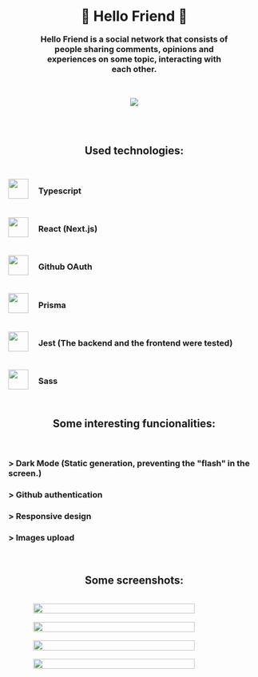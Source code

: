 <h1 align="center">🐺 Hello Friend 🐺</h1>
<h3 align="center" style="width: 75%; margin: 0 auto;">
    Hello Friend is a social network that consists of people sharing comments, opinions and experiences on some topic, interacting with each other.
</h3>

<br>
<br>

<p align="center">
    <img src="https://i.imgur.com/BGfCK53.png">
</p>

<br>
<br>

<h2 align="center">Used technologies:</h2>
<br>

<div>
    <div style="display: flex; align-items: center; gap: 20px;">
        <img width="40" src="https://upload.wikimedia.org/wikipedia/commons/thumb/4/4c/Typescript_logo_2020.svg/1200px-Typescript_logo_2020.svg.png">  <h3>Typescript</h3>
    </div>
    <br>
    <div style="display: flex; align-items: center; gap: 20px;">
        <img width="40" src="https://www.pngitem.com/pimgs/m/664-6644509_icon-react-js-logo-hd-png-download.png">  <h3>React (Next.js)</h3>
    </div>
    <br>
    <div style="display: flex; align-items: center; gap: 20px;">
        <img width="40" src="https://github.githubassets.com/images/modules/logos_page/GitHub-Mark.png">  <h3>Github OAuth</h3>
    </div>
    <br>
    <div style="display: flex; align-items: center; gap: 20px;">
        <img width="40" src="https://cdn.icon-icons.com/icons2/2107/PNG/512/file_type_light_prisma_icon_130444.png">  <h3>Prisma</h3>
    </div>
    <br>
    <div style="display: flex; align-items: center; gap: 20px;">
        <img width="40" src="https://seeklogo.com/images/J/jest-logo-F9901EBBF7-seeklogo.com.png">  <h3>Jest (The backend and the frontend were tested)</h3>
    </div>
    <br>
    <div style="display: flex; align-items: center; gap: 20px;">
        <img width="40" src="https://www.pngkit.com/png/detail/377-3771972_sass.png">  <h3>Sass</h3>
    </div>
</div>

<br>

<h2 align="center">Some interesting funcionalities:</h2>
<br>
<div>
    <h3>> Dark Mode (Static generation, preventing the "flash" in the screen.)</h3>
    <h3>> Github authentication</h3>
    <h3>> Responsive design</h3>
    <h3>> Images upload</h3>
</div>

<br>

<h2 align="center">Some screenshots:</h2>
<br>
<div style="display: flex; align-items: center; flex-direction: column;">
    <img style="width: 80%;" src="https://i.imgur.com/WG5Fs0V.png">
    <br>
    <img style="width: 80%;" src="https://i.imgur.com/X86Catb.png">
    <br>
    <img style="width: 80%;" src="https://i.imgur.com/jf8kLAw.png">
    <br>
    <img style="width: 80%;" src="https://i.imgur.com/xIGcPRa.png">
</div>
